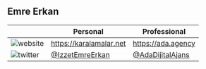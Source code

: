 Emre Erkan
----------

|  | Personal                                                | Professional                                            |
|---|---------------------------------------------------------|---------------------------------------------------------|
| ![website](https://img.icons8.com/carbon-copy/24/000000/domain.png) | https://karalamalar.net                                 | https://ada.agency                                      |
| ![twitter](https://img.icons8.com/color/24/000000/twitter.png) | [@IzzetEmreErkan](https://twitter.com/IzzetEmreErkan)   | [@AdaDijitalAjans](https://twitter.com/AdaDijitalAjans) |
